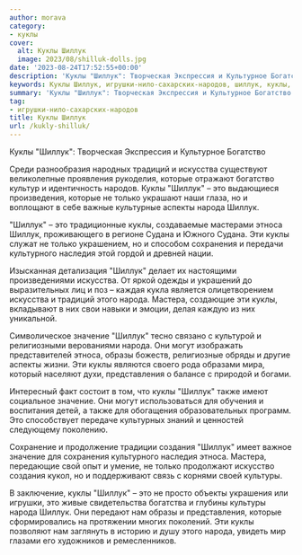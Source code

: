 ```yaml
---
author: morava
category:
- куклы
cover:
  alt: Куклы Шиллук
  image: 2023/08/shilluk-dolls.jpg
date: '2023-08-24T17:52:55+00:00'
description: 'Куклы "Шиллук": Творческая Экспрессия и Культурное Богатство Среди разнообразия народных традиций и искусства существуют великолепные проявления...'
keywords: Куклы Шиллук, игрушки-нило-сахарских-народов, шиллук, куклы, это, народа, искусства, которые, только, этноса, значение, богатство, традиций, аспекты, судана, сохранения, культурного
summary: 'Куклы "Шиллук": Творческая Экспрессия и Культурное Богатство Среди разнообразия народных традиций и искусства существуют великолепные проявления...'
tag:
- игрушки-нило-сахарских-народов
title: Куклы Шиллук
url: /kukly-shilluk/
---
```


Куклы "Шиллук": Творческая Экспрессия и Культурное Богатство

Среди разнообразия народных традиций и искусства существуют великолепные проявления рукоделия, которые отражают богатство культур и идентичность народов. Куклы "Шиллук" – это выдающиеся произведения, которые не только украшают наши глаза, но и воплощают в себе важные культурные аспекты народа Шиллук.

"Шиллук" – это традиционные куклы, создаваемые мастерами этноса Шиллук, проживающего в регионе Судана и Южного Судана. Эти куклы служат не только украшением, но и способом сохранения и передачи культурного наследия этой гордой и древней нации.

Изысканная детализация "Шиллук" делает их настоящими произведениями искусства. От яркой одежды и украшений до выразительных лиц и поз – каждая кукла является олицетворением искусства и традиций этого народа. Мастера, создающие эти куклы, вкладывают в них свои навыки и эмоции, делая каждую из них уникальной.

Символическое значение "Шиллук" тесно связано с культурой и религиозными верованиями народа. Они могут изображать представителей этноса, образы божеств, религиозные обряды и другие аспекты жизни. Эти куклы являются своего рода образами мира, который населяют духи, представления о балансе с природой и богами.

Интересный факт состоит в том, что куклы "Шиллук" также имеют социальное значение. Они могут использоваться для обучения и воспитания детей, а также для обогащения образовательных программ. Это способствует передаче культурных знаний и ценностей следующему поколению.

Сохранение и продолжение традиции создания "Шиллук" имеет важное значение для сохранения культурного наследия этноса. Мастера, передающие свой опыт и умение, не только продолжают искусство создания кукол, но и поддерживают связь с корнями своей культуры.

В заключение, куклы "Шиллук" – это не просто объекты украшения или игрушки, это живые свидетельства богатства и глубины культуры народа Шиллук. Они передают нам образы и представления, которые сформировались на протяжении многих поколений. Эти куклы позволяют нам заглянуть в историю и душу этого народа, увидеть мир глазами его художников и ремесленников.